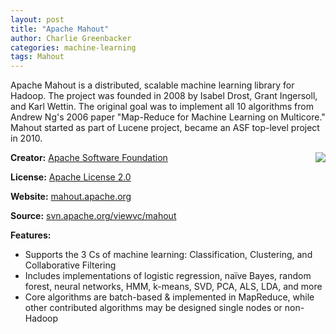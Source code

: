 ```yaml
---
layout: post
title: "Apache Mahout"
author: Charlie Greenbacker
categories: machine-learning
tags: Mahout
---
```

Apache Mahout is a distributed, scalable machine learning library for Hadoop. The project was founded in 2008 by Isabel Drost, Grant Ingersoll, and Karl Wettin. The original goal was to implement all 10 algorithms from Andrew Ng's 2006 paper "Map-Reduce for Machine Learning on Multicore." Mahout started as part of Lucene project, became an ASF top-level project in 2010.

[<img style="float: right" src="{{ site.url }}/img/mahout-logo.png" />](http://mahout.apache.org/)

__Creator:__ [Apache Software Foundation](http://www.apache.org/)

__License:__ [Apache License 2.0](http://opensource.org/licenses/Apache-2.0)

__Website:__ [mahout.apache.org](http://mahout.apache.org/)

__Source:__ [svn.apache.org/viewvc/mahout](http://svn.apache.org/viewvc/mahout/)

__Features:__

* Supports the 3 Cs of machine learning: Classification, Clustering, and Collaborative Filtering
* Includes implementations of logistic regression, na&iuml;ve Bayes, random forest, neural networks, HMM, k-means, SVD, PCA, ALS, LDA, and more
* Core algorithms are batch-based & implemented in MapReduce, while other contributed algorithms may be designed single nodes or non-Hadoop


